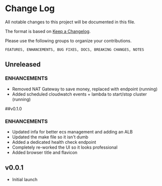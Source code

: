 # Change Log

All notable changes to this project will be documented in this file.

The format is based on [Keep a Changelog](http://keepachangelog.com/).

Please use the following groups to organize your contributions.
```
FEATURES, ENHANCEMENTS, BUG FIXES, DOCS, BREAKING CHANGES, NOTES
```

## Unreleased
### ENHANCEMENTS
- Removed NAT Gateway to save money, replaced with endpoint (running)
- Added scheduled cloudwatch events + lambda to start/stop cluster (running)

##v0.1.0 
### ENHANCEMENTS
- Updated infa for better ecs management and adding an ALB
- Updated the make file so it isn't dumb 
- Added a dedicated health check endpoint
- Completely re-worked the UI so it looks professional 
- Added browser title and flavicon

## v0.0.1
- Initial launch 

